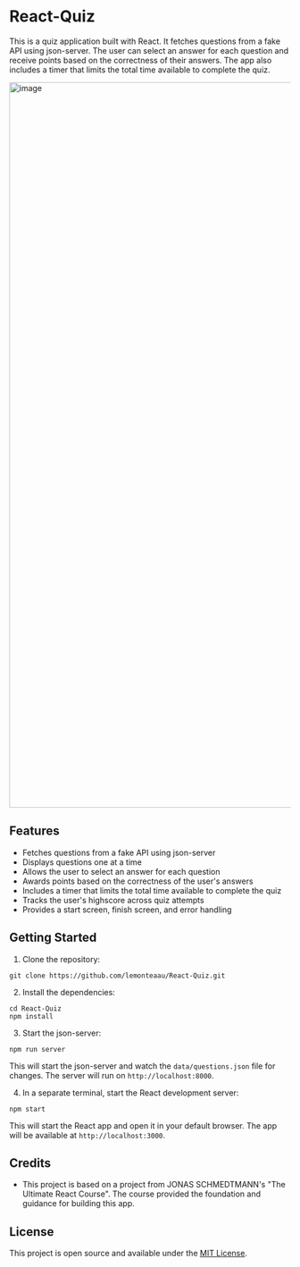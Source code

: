 # React-Quiz

This is a quiz application built with React. It fetches questions from a fake API using json-server. The user can select an answer for each question and receive points based on the correctness of their answers. The app also includes a timer that limits the total time available to complete the quiz.

<img width="1299" alt="image" src="https://github.com/lemonteaau/React-Quiz/assets/104964583/0a89e34c-f528-4776-93d4-3804ae8359ef">


## Features

- Fetches questions from a fake API using json-server
- Displays questions one at a time
- Allows the user to select an answer for each question
- Awards points based on the correctness of the user's answers
- Includes a timer that limits the total time available to complete the quiz
- Tracks the user's highscore across quiz attempts
- Provides a start screen, finish screen, and error handling


## Getting Started

1. Clone the repository:

```
git clone https://github.com/lemonteaau/React-Quiz.git
```

2. Install the dependencies:

```
cd React-Quiz
npm install
```

3. Start the json-server:

```
npm run server
```

This will start the json-server and watch the `data/questions.json` file for changes. The server will run on `http://localhost:8000`.

4. In a separate terminal, start the React development server:

```
npm start
```

This will start the React app and open it in your default browser. The app will be available at `http://localhost:3000`.


## Credits

- This project is based on a project from JONAS SCHMEDTMANN's "The Ultimate React Course". The course provided the foundation and guidance for building this app.


## License

This project is open source and available under the [MIT License](https://github.com/lemonteaau/React-Quiz/blob/master/LICENSE).
